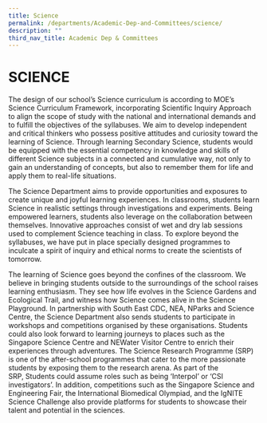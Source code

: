 ```yaml
---
title: Science
permalink: /departments/Academic-Dep-and-Committees/science/
description: ""
third_nav_title: Academic Dep & Committees
---
```

# SCIENCE
The design of our school’s Science curriculum is according to MOE’s Science Curriculum Framework, incorporating Scientific Inquiry Approach to align the scope of study with the national and international demands and to fulfill the objectives of the syllabuses. We aim to develop independent and critical thinkers who possess positive attitudes and curiosity toward the learning of Science. Through learning Secondary Science, students would be equipped with the essential competency in knowledge and skills of different Science subjects in a connected and cumulative way, not only to gain an understanding of concepts, but also to remember them for life and apply them to real-life situations.

The Science Department aims to provide opportunities and exposures to create unique and joyful learning experiences. In classrooms, students learn Science in realistic settings through investigations and experiments. Being empowered learners, students also leverage on the collaboration between themselves. Innovative approaches consist of wet and dry lab sessions used to complement Science teaching in class. To explore beyond the syllabuses, we have put in place specially designed programmes to inculcate a spirit of inquiry and ethical norms to create the scientists of tomorrow.

The learning of Science goes beyond the confines of the classroom. We believe in bringing students outside to the surroundings of the school raises learning enthusiasm. They see how life evolves in the Science Gardens and Ecological Trail, and witness how Science comes alive in the Science Playground. In partnership with South East CDC, NEA, NParks and Science Centre, the Science Department also sends students to participate in workshops and competitions organised by these organisations. Students could also look forward to learning journeys to places such as the Singapore Science Centre and NEWater Visitor Centre to enrich their experiences through adventures. The Science Research Programme (SRP) is one of the after-school programmes that cater to the more passionate students by exposing them to the research arena. As part of the SRP, Students could assume roles such as being ‘Interpol’ or ‘CSI investigators’. In addition, competitions such as the Singapore Science and Engineering Fair, the International Biomedical Olympiad, and the IgNITE Science Challenge also provide platforms for students to showcase their talent and potential in the sciences.